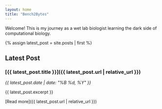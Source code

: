 ```yaml
---
layout: home
title: "Bench2Bytes" 
---
```


Welcome! This is my journey as a wet lab biologist learning the dark side of computational biology.

{% assign latest_post = site.posts | first %}

## Latest Post

### [{{ latest_post.title }}]({{ latest_post.url | relative_url }})

*{{ latest_post.date | date: "%B %d, %Y" }}*

{{ latest_post.excerpt }}

[Read more]({{ latest_post.url | relative_url }})
